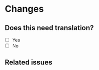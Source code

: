 # Changes

<!-- A short description of changes you made -->


## Does this need translation?

<!-- Does your pull request need translation? -->

- [ ] Yes <!-- If you tick this, please open a pull request to the changes branch, otherwise to release -->
- [ ] No <!-- This is only the case for typos in a specific language or if you changed something for every language -->

## Related issues
<!-- please briefly describe the issue this fixes or link a related GitHub issue if available. -->
